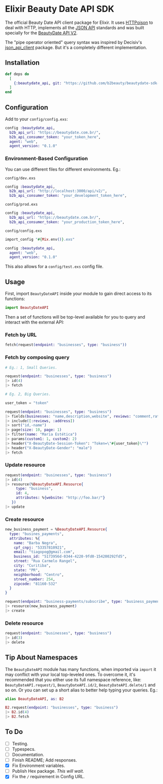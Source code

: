 # Elixir Beauty Date API SDK

The official Beauty Date API client package for Elixir. It uses [HTTPoison](https://github.com/edgurgel/httpoison) to deal with HTTP, implements all the [JSON API](http://jsonapi.org/) standards and was built specially for the [BeautyDate API V2](https://beautydate.com.br/api/v2/docs/businesses).

The "pipe operator oriented" query syntax was inspired by Decisiv's [json_api_client](https://github.com/Decisiv/json_api_client) package. But it's a completely different implementation.

## Installation

```elixir
def deps do
  [
    {:beautydate_api, git: "https://github.com/b2beauty/beautydate-sdk-elixir.git"}
  ]
end
```

## Configuration

Add to your `config/config.exs`:

```elixir
config :beautydate_api,
  b2b_api_url: "https://beautydate.com.br/",
  b2b_api_consumer_token: "your_token_here",
  agent: "web",
  agent_version: "0.1.0"
```

### Environment-Based Configuration

You can use different files for different environments. Eg.:

`config/dev.exs`
```elixir
config :beautydate_api,
  b2b_api_url: "http://localhost:3000/api/v2/",
  b2b_api_consumer_token: "your_development_token_here",
```

`config/prod.exs`
```elixir
config :beautydate_api,
  b2b_api_url: "https://beautydate.com.br/",
  b2b_api_consumer_token: "your_production_token_here",
```

`config/config.exs`
```elixir
import_config "#{Mix.env()}.exs"

config :beautydate_api,
  agent: "web",
  agent_version: "0.1.0"
```

This also allows for a `config/test.exs` config file.

## Usage

First, import `BeautyDateAPI` inside your module to gain direct access to its functions:
```elixir
import BeautyDateAPI
```

Then a set of functions will be top-level available for you to query and interact with the external API:

### Fetch by URL
```elixir
fetch(request(endpoint: "businesses", type: "business"))
```

### Fetch by composing query
```elixir
# Eg.: 1, Small Queries.

request(endpoint: "businesses", type: "business")
|> id(4)
|> fetch
```

```elixir
# Eg. 2, Big Queries.

user_token = "token"

request(endpoint: "businesses", type: "business")
|> fields(businesses: "name,description,website", reviews: "comment,rating", address: "state")
|> include([:reviews, :address])
|> sort("id,-name")
|> page(size: 10, page: 1)
|> filter(name: "Maria Estética")
|> params(custom1: 1, custom2: 2)
|> header("X-BeautyDate-Session-Token": "Token=\"#{user_token}\"")
|> header("X-BeautyDate-Gender": "male")
|> fetch
```

### Update resource
```elixir
request(endpoint: "businesses", type: "business")
|> id(4)
|> resource(%BeautyDateAPI.Resource{
     type: "business",
     id: 4,
     attributes: %{website: "http://foo.bar/"}
   })
|> update
```

### Create resource
```elixir
new_business_payment = %BeautyDateAPI.Resource{
  type: "busines_payments",
  attributes: %{
    name: "Barba Negra",
    cpf_cnpj: "53357810921",
    email: "tiagopog@gmail.com",
    business_id: "5173956d-0344-4220-9fd0-154200292fd5",
    street: "Rua Carmelo Rangel",
    city: "Curitiba",
    state: "PR",
    neighborhood: "Centro",
    street_number: 254,
    zipcode: "81160-532"
  }
}

request(endpoint: "business-payments/subscribe", type: "business_payments")
|> resource(new_business_payment)
|> create
```

### Delete resource
```elixir
request(endpoint: "businesses", type: "business")
|> id(3)
|> delete
```

## Tip About Namespaces

The `BeautyDateAPI` module has many functions, when imported via `import` it may conflict with your local top-leveled ones. To overcome it, it's recommended that you either use its full namespace reference, like: `BeautyDateAPI.request/1`, `BeautyDateAPI.id/2`, `BeautyDateAPI.delete/1` and so on. Or you can set up a short alias to better help typing your queries. Eg.:

```Elixir
alias BeautyDateAPI, as: B2

B2.request(endpoint: "businesses", type: "business")
|> B2.id(4)
|> B2.fetch
```

## To Do
- [ ] Testing.
- [ ] Typespecs.
- [ ] Documentation.
- [ ] Finish README; Add responses.
- [x] Fix Environment variables.
- [ ] Publish Hex package. *This will wait.*
- [x] Fix the `/` requirement in Config URL.
